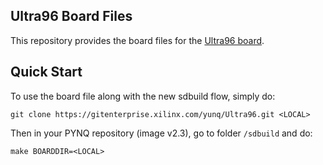 ## Ultra96 Board Files

This repository provides the board files for the 
[Ultra96 board](http://zedboard.org/product/ultra96).

## Quick Start

To use the board file along with the new sdbuild flow, simply do:

```shell
git clone https://gitenterprise.xilinx.com/yunq/Ultra96.git <LOCAL>
```

Then in your PYNQ repository (image v2.3), go to folder `/sdbuild` and do:

```shell
make BOARDDIR=<LOCAL>
```
